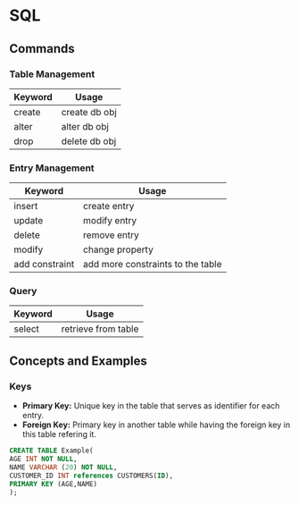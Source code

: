# SQL

## Commands

### Table Management
Keyword | Usage
-|-
create | create db obj
alter | alter db obj
drop | delete db obj

### Entry Management
Keyword | Usage
-|-
insert |  create entry
update | modify entry
delete | remove entry
modify | change property
add constraint | add more constraints to the table

### Query
Keyword | Usage
-|-
select | retrieve from table

## Concepts and Examples

### Keys
- **Primary Key:** Unique key in the table that serves as identifier for each entry.
- **Foreign Key:** Primary key in another table while having the foreign key in this table refering it.
```SQL
CREATE TABLE Example(
AGE INT NOT NULL,
NAME VARCHAR (20) NOT NULL,
CUSTOMER_ID INT references CUSTOMERS(ID),
PRIMARY KEY (AGE,NAME)
);
```
